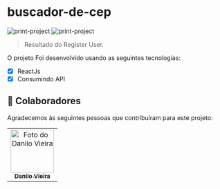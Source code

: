 # buscador-de-cep

<!---Esses são exemplos. Veja https://shields.io para outras pessoas ou para personalizar este conjunto de escudos. Você pode querer incluir dependências, status do projeto e informações de licença aqui--->



<img src="./user-register-1.png" widht="150px" alt="print-project">
<img src="user-register-2.png" widht="150px" alt="print-project">

>Resultado do Register User.

O projeto Foi desenvolvido usando as seguintes tecnologias:

- [x] ReactJs
- [x] Consumindo API
## 🤝 Colaboradores

Agradecemos às seguintes pessoas que contribuíram para este projeto:

<table>
  <tr>
    <td align="center">
      <a href="https://www.linkedin.com/in/danilo-vieira-10515123a/">
        <img src="https://avatars3.githubusercontent.com/u/31936044" width="100px;" alt="Foto do Danilo Vieira"/><br>
        <sub>
          <b>Danilo Vieira</b>
        </sub>
      </a>
    </td>
</table>
